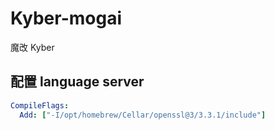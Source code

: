 # Kyber-mogai
魔改 Kyber

## 配置 language server

```yaml
CompileFlags:
  Add: ["-I/opt/homebrew/Cellar/openssl@3/3.3.1/include"]
```
